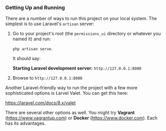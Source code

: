 ### Getting Up and Running
There are a number of ways to run this project on your local system. The simplest is to use Laravel's `artisan` server:
1. Go to your project's root (the `permissions_ui` directory or whatever you named it) and run:
 
    `php artisan serve`.  
    
    It should say:

    **Starting Laravel development server:** `http://127.0.0.1:8000`
2. Browse to `http://127.0.0.1:8000`

Another Laravel-friendly way to run the project with a few more sophisticated options is Larvel Valet.  You can get this here:

https://laravel.com/docs/8.x/valet

There are several other options as well.  You might try **Vagrant** (https://www.vagrantup.com) or **Docker** (https://www.docker.com).  Each has its advantages.

